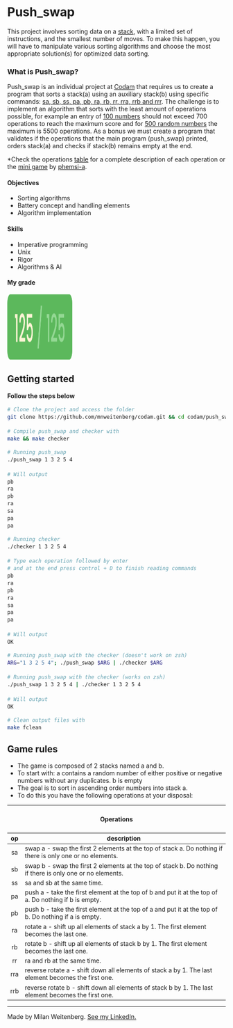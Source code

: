 # Push_swap
This project involves sorting data on a [stack](https://www.geeksforgeeks.org/stack-data-structure-introduction-program/), with a limited set of instructions, and the smallest number of moves. To make this happen, you will have to manipulate various sorting algorithms and choose the most appropriate solution(s) for optimized data sorting.

### What is Push_swap?
Push_swap is an individual project at [Codam](codam.nl) that requires us to create a program that sorts a stack(a) using an auxiliary stack(b) using specific commands: [sa, sb, ss, pa, pb, ra, rb, rr, rra, rrb and rrr](#game-rules). The challenge is to implement an algorithm that sorts with the least amount of operations possible, for example an entry of [100 numbers](https://numbergenerator.org/#!numbers=100&low=1&high=100&unique=true&csv=&oddeven=&oddqty=0&sorted=false&addfilters=) should not exceed 700 operations to reach the maximum score and for [500 random numbers](https://numbergenerator.org/#!numbers=500&low=0&high=499&unique=true&csv=&oddeven=&oddqty=0&sorted=false&addfilters=) the maximum is 5500 operations.
As a bonus we must create a program that validates if the operations that the main program (push_swap) printed, orders stack(a) and checks if stack(b) remains empty at the end.

*Check the operations [table](#game-rules) for a complete description of each operation or the [mini game](https://phemsi-a.itch.io/push-swap) by [phemsi-a](https://github.com/paulahemsi).

#### Objectives
- Sorting algorithms
- Battery concept and handling elements
- Algorithm implementation

#### Skills
- Imperative programming
- Unix
- Rigor
- Algorithms & AI

#### My grade
<img src="../img/score125.png" width="150" height="150"/>

## Getting started
**Follow the steps below**
```bash
# Clone the project and access the folder
git clone https://github.com/mnweitenberg/codam.git && cd codam/push_swap/

# Compile push_swap and checker with
make && make checker
```

```bash
# Running push_swap
./push_swap 1 3 2 5 4

# Will output
pb
ra
pb
ra
sa
pa
pa
```

```bash
# Running checker
./checker 1 3 2 5 4

# Type each operation followed by enter
# and at the end press control + D to finish reading commands
pb
ra
pb
ra
sa
pa
pa

# Will output
OK
```

```bash
# Running push_swap with the checker (doesn't work on zsh)
ARG="1 3 2 5 4"; ./push_swap $ARG | ./checker $ARG

# Running push_swap with the checker (works on zsh)
./push_swap 1 3 2 5 4 | ./checker 1 3 2 5 4

# Will output
OK
```

```bash
# Clean output files with
make fclean

```

## Game rules
* The game is composed of 2 stacks named a and b.
* To start with:
a contains a random number of either positive or negative numbers without
any duplicates.
b is empty
* The goal is to sort in ascending order numbers into stack a.
* To do this you have the following operations at your disposal:

<table>
	<thead>
		<tr>
			<th colspan=3><h4>Operations</h4></th>
		</tr>
		<tr>
			<th>op</th>
			<th>description</th>
		</tr>
	</thead>
	<tbody>
	</thead>
		<tr>
			<td align="center">sa</td>
			<td>swap a - swap the first 2 elements at the top of stack a. Do nothing if there is only one or no elements.</td>
		</tr>
		<tr>
			<td align="center">sb</td>
			<td>swap b - swap the first 2 elements at the top of stack b. Do nothing if there is only one or no elements.</td>
		</tr>
		<tr>
			<td align="center">ss</td>
			<td>sa and sb at the same time.</td>
		</tr>
		<tr>
			<td align="center">pa</td>
			<td>push a - take the first element at the top of b and put it at the top of a. Do nothing if b is empty.</td>
		</tr>
		<tr>
			<td align="center">pb</td>
			<td>push b - take the first element at the top of a and put it at the top of b. Do nothing if a is empty.</td>
		</tr>
		<tr>
			<td align="center">ra</td>
			<td>rotate a - shift up all elements of stack a by 1. The first element becomes the last one.</td>
		</tr>
		<tr>
			<td align="center">rb</td>
			<td>rotate b - shift up all elements of stack b by 1. The first element becomes the last one.</td>
		</tr>
		<tr>
			<td align="center">rr</td>
			<td>ra and rb at the same time.</td>
		</tr>
		<tr>
			<td align="center">rra</td>
			<td>reverse rotate a - shift down all elements of stack a by 1. The last element becomes the first one.</td>
		</tr>
		<tr>
			<td align="center">rrb</td>
			<td>reverse rotate b - shift down all elements of stack b by 1. The last element becomes the first one.</td>
		</tr>
	</tbody>
</table>

---

Made by Milan Weitenberg. [See my LinkedIn.](https://www.linkedin.com/in/mnweitenberg/)
